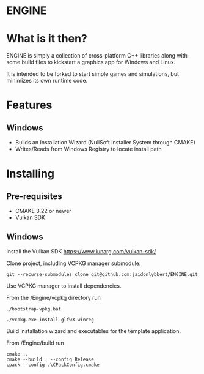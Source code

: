 # ENGINE

# What is it then?
ENGINE is simply a collection of cross-platform C++ libraries along with some build files to kickstart a graphics app for Windows and Linux.

It is intended to be forked to start simple games and simulations, but minimizes its own runtime code.

# Features
## Windows
- Builds an Installation Wizard (NullSoft Installer System through CMAKE)
- Writes/Reads from Windows Registry to locate install path

# Installing
## Pre-requisites
- CMAKE 3.22 or newer
- Vulkan SDK

## Windows

Install the Vulkan SDK https://www.lunarg.com/vulkan-sdk/

Clone project, including VCPKG manager submodule.
```
git --recurse-submodules clone git@github.com:jaidonlybbert/ENGINE.git
```

Use VCPKG manager to install dependencies.

From the /Engine/vcpkg directory run

```
./bootstrap-vpkg.bat

./vcpkg.exe install glfw3 winreg
```

Build installation wizard and executables for the template application.

From /Engine/build run

```
cmake ..
cmake --build . --config Release
cpack --config .\CPackConfig.cmake
```
